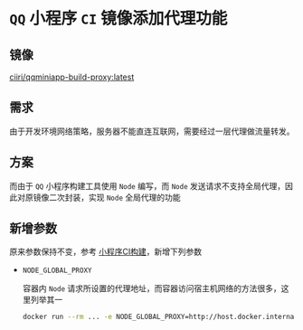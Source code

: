 # `QQ` 小程序 `CI` 镜像添加代理功能

## 镜像
[ciiri/qqminiapp-build-proxy:latest](https://hub.docker.com/r/ciiri/qqminiapp-build-proxy)

## 需求

由于开发环境网络策略，服务器不能直连互联网，需要经过一层代理做流量转发。

## 方案

而由于 `QQ` 小程序构建工具使用 `Node` 编写，而 `Node` 发送请求不支持全局代理，因此对原镜像二次封装，实现 `Node` 全局代理的功能

## 新增参数
原来参数保持不变，参考 [小程序CI构建](https://q.qq.com/wiki/tools/ci/)，新增下列参数
  - `NODE_GLOBAL_PROXY`

    容器内 `Node` 请求所设置的代理地址，而容器访问宿主机网络的方法很多，这里列举其一
    ```bash
    docker run --rm ... -e NODE_GLOBAL_PROXY=http://host.docker.internal:8080 --add-host=host.docker.internal:host-gateway --privileged=true ciiri/qqminiapp-build-proxy:latest
    ```

### 
